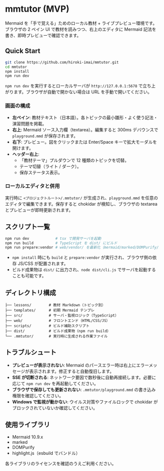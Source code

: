 # mmtutor (MVP)

Mermaid を「手で覚える」ためのローカル教材 + ライブプレビュー環境です。ブラウザの 2 ペイン UI で教材を読みつつ、右上のエディタに Mermaid 記法を書き、即時プレビューで確認できます。

## Quick Start

```bash
git clone https://github.com/hiroki-imai/mmtutor.git
cd mmtutor
npm install
npm run dev
```

`npm run dev` を実行するとローカルサーバが `http://127.0.0.1:5678` で立ち上がります。ブラウザが自動で開かない場合は URL を手動で開いてください。

### 画面の構成

- **左ペイン**: 教材テキスト（日本語）。各トピックの最小雛形・よく使う記法・演習問題を掲載。
- **右上**: Mermaid ソース入力欄（textarea）。編集すると 300ms デバウンスで `playground.mmd` が保存されます。
- **右下**: プレビュー。図をクリックまたは Enter/Space キーで拡大モーダルを開けます。
- **ヘッダー右上**:
  - 「教材テーマ」プルダウンで 12 種類のトピックを切替。
  - テーマ切替（ライト / ダーク）。
  - 保存ステータス表示。

### ローカルエディタと併用

実行時に `<プロジェクトルート>/.mmtutor/` が生成され、`playground.mmd` を任意のエディタで編集できます。保存すると chokidar が検知し、ブラウザの textarea とプレビューが即時更新されます。

## スクリプト一覧

```bash
npm run dev            # tsx で開発サーバを起動
npm run build          # TypeScript を dist/ にビルド
npm run prepare:vendor # web/vendor/ を最新化（mermaid/marked/DOMPurify/highlight.js）
```

- `npm install` 時にも `build` と `prepare:vendor` が実行され、ブラウザ側の依存 JS/CSS が配置されます。
- ビルド成果物は `dist/` に出力され、`node dist/cli.js` でサーバを起動することも可能です。

## ディレクトリ構成

```
├── lessons/        # 教材 Markdown（トピック別）
├── templates/      # 初期 Mermaid テンプレ
├── src/            # サーバ・監視ロジック（TypeScript）
├── web/            # フロントエンド（HTML/CSS/JS）
├── scripts/        # ビルド補助スクリプト
├── dist/           # ビルド成果物（npm run build）
└── .mmtutor/       # 実行時に生成される作業ファイル
```

## トラブルシュート

- **プレビューが表示されない**: Mermaid のパースエラー時は右上にエラーメッセージが表示されます。修正すると自動復旧します。
- **SSE が切断される**: ネットワーク要因で数秒後に自動再接続します。必要に応じて `npm run dev` を再起動してください。
- **ブラウザで保存しても更新されない**: `.mmtutor/playground.mmd` の書き込み権限を確認してください。
- **Windows で監視が動かない**: ウイルス対策やファイルロックで chokidar がブロックされていないか確認してください。

## 使用ライブラリ

- Mermaid 10.9.x
- marked
- DOMPurify
- highlight.js（esbuild でバンドル）

各ライブラリのライセンスを確認のうえご利用ください。
